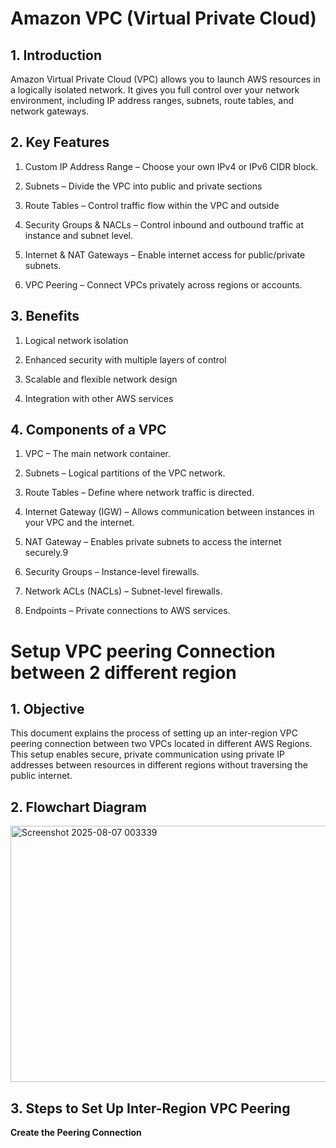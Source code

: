 # Amazon VPC (Virtual Private Cloud)
## 1. Introduction
Amazon Virtual Private Cloud (VPC) allows you to launch AWS resources in a logically isolated network.
It gives you full control over your network environment, including IP address ranges, subnets, route tables, and network gateways.

## 2. Key Features
1. Custom IP Address Range – Choose your own IPv4 or IPv6 CIDR block.

2. Subnets – Divide the VPC into public and private sections

3. Route Tables – Control traffic flow within the VPC and outside

4. Security Groups & NACLs – Control inbound and outbound traffic at instance and subnet level.

5. Internet & NAT Gateways – Enable internet access for public/private subnets.

6. VPC Peering – Connect VPCs privately across regions or accounts.

## 3. Benefits
1. Logical network isolation

2. Enhanced security with multiple layers of control

3. Scalable and flexible network design

3. Integration with other AWS services

## 4. Components of a VPC
1. VPC – The main network container.

2. Subnets – Logical partitions of the VPC network.

3. Route Tables – Define where network traffic is directed.

4. Internet Gateway (IGW) – Allows communication between instances in your VPC and the internet.

5. NAT Gateway – Enables private subnets to access the internet securely.9

6. Security Groups – Instance-level firewalls.

7. Network ACLs (NACLs) – Subnet-level firewalls.

8. Endpoints – Private connections to AWS services.

# Setup VPC peering Connection between 2 different region
## 1. Objective
This document explains the process of setting up an inter-region VPC peering connection between two VPCs located in different AWS Regions. This setup enables secure, private communication using private IP addresses between resources in different regions without traversing the public internet.

## 2. Flowchart Diagram
<img width="857" height="410" alt="Screenshot 2025-08-07 003339" src="https://github.com/user-attachments/assets/ab36eea0-2f57-4b66-a335-593038e2a4cf" />

## 3. Steps to Set Up Inter-Region VPC Peering

**Create the Peering Connection**
